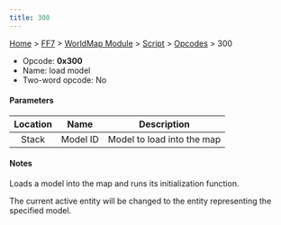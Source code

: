 ```yaml
---
title: 300
---
```


[Home](/Main%20Page.md) > [FF7](/FF7.md) > [WorldMap Module](/FF7/WorldMap%20Module.md) > [Script](/FF7/WorldMap%20Module/Script.md) > [Opcodes](/FF7/WorldMap%20Module/Script/Opcodes.md) > 300

-   Opcode: **0x300**
-   Name: load model
-   Two-word opcode: No

#### Parameters

| Location |   Name   |        Description         |
|:--------:|:--------:|:--------------------------:|
|  Stack   | Model ID | Model to load into the map |

#### Notes

Loads a model into the map and runs its initialization function.

The current active entity will be changed to the entity representing the
specified model.
